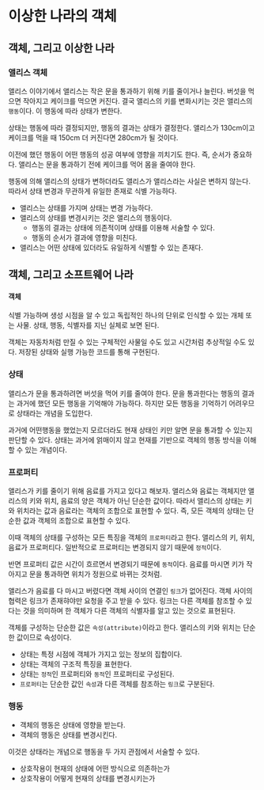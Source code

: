 # 이상한 나라의 객체

## 객체, 그리고 이상한 나라
### 앨리스 객체

앨리스 이야기에서 앨리스는 작은 문을 통과하기 위해 키를 줄이거나 늘린다. 버섯을 먹으면 작아지고 케이크를 먹으면 커진다. 결국 앨리스의 키를 변화시키는 것은 앨리스의 `행동`이다. 이 행동에 따라 상태가 변한다.

상태는 행동에 따라 결정되지만, 행동의 결과는 상태가 결정한다. 앨리스가 130cm이고 케이크를 먹을 때 150cm 더 커진다면 280cm가 될 것이다.

이전에 했던 행동이 어떤 행동의 성공 여부에 영향을 끼치기도 한다. 즉, 순서가 중요하다. 앨리스는 문을 통과하기 전에 케이크를 먹어 몸을 줄여야 한다.

행동에 의해 앨리스의 상태가 변하더라도 앨리스가 앨리스라는 사실은 변하지 않는다. 따라서 상태 변경과 무관하게 유일한 존재로 식별 가능하다.

- 앨리스는 상태를 가지며 상태는 변경 가능하다.
- 앨리스의 상태를 변경시키는 것은 앨리스의 행동이다.
    - 행동의 결과는 상태에 의존적이며 상태를 이용해 서술할 수 있다.
    - 행동의 순서가 결과에 영향을 미친다.
- 앨리스는 어떤 상태에 있더라도 유일하게 식별할 수 있는 존재다.

## 객체, 그리고 소프트웨어 나라

#### 객체

식별 가능하며 생성 시점을 알 수 있고 독립적인 하나의 단위로 인식할 수 있는 개체 또는 사물. 상태, 행동, 식별자를 지닌 실체로 보면 된다.

객체는 자동차처럼 만질 수 있는 구체적인 사물일 수도 있고 시간처럼 추상적일 수도 있다. 저장된 상태와 실행 가능한 코드를 통해 구현된다.

### 상태

앨리스가 문을 통과하려면 버섯을 먹어 키를 줄여야 한다. 문을 통과한다는 행동의 결과는 과거에 했던 모든 행동을 기억해야 가능하다. 하지만 모든 행동을 기억하기 어려우므로 상태라는 개념을 도입한다.

과거에 어떤행동을 했었는지 모르더라도 현재 상태인 키만 알면 문을 통과할 수 있는지 판단할 수 있다. 상태는 과거에 얽매이지 않고 현재를 기반으로 객체의 행동 방식을 이해할 수 있는 개념이다.

### 프로퍼티

앨리스가 키를 줄이기 위해 음료를 가지고 있다고 해보자. 앨리스와 음료는 객체지만 앨리스의 키와 위치, 음료의 양은 객체가 아닌 단순한 값이다. 따라서 앨리스의 상태는 키와 위치라는 값과 음료라는 객체의 조합으로 표현할 수 있다. 즉, 모든 객체의 상태는 단순한 값과 객체의 조합으로 표현할 수 있다.

이때 객체의 상태를 구성하는 모든 특징을 객체의 `프로퍼티`라고 한다. 앨리스의 키, 위치, 음료가 프로퍼티다. 일반적으로 프로퍼티는 변경되지 않기 때문에 `정적`이다.

반면 프로퍼티 값은 시간이 흐르면서 변경되기 때문에 `동적`이다. 음료를 마시면 키가 작아지고 문을 통과하면 위치가 정원으로 바뀌는 것처럼.

앨리스가 음료를 다 마시고 버렸다면 객체 사이의 연결인 `링크`가 없어진다. 객체 사이의 협력은 링크가 존재햐야만 요청을 주고 받을 수 있다. 링크는 다른 객체를 참조할 수 있다는 것을 의미하며 한 객체가 다른 객체의 식별자를 알고 있는 것으로 표현된다.

객체를 구성하는 단순한 값은 `속성(attribute)`이라고 한다. 앨리스의 키와 위치는 단순한 값이므로 속성이다.


- 상태는 특정 시점에 객체가 가지고 있는 정보의 집합이다.
- 상태는 객체의 구조적 특징을 표현한다.
- 상태는 `정적`인 프로퍼티와 `동적`인 프로퍼티로 구성된다.
- `프로퍼티`는 단순한 값인 `속성`과 다른 객체를 참조하는 `링크`로 구분된다.

### 행동

- 객체의 행동은 상태에 영향을 받는다.
- 객체의 행동은 상태를 변경시킨다.

이것은 상태라는 개념으로 행동을 두 가지 관점에서 서술할 수 있다.

- 상호작용이 현재의 상태에 어떤 방식으로 의존하는가
- 상호작용이 어떻게 현재의 상태를 변경시키는가

